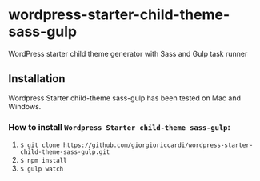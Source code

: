 # wordpress-starter-child-theme-sass-gulp
WordPress starter child theme generator with Sass and Gulp task runner

## Installation
Wordpress Starter child-theme sass-gulp has been tested on Mac and Windows.

### How to install `Wordpress Starter child-theme sass-gulp`:

1. `$ git clone https://github.com/giorgioriccardi/wordpress-starter-child-theme-sass-gulp.git`
2. `$ npm install`
3. `$ gulp watch`
